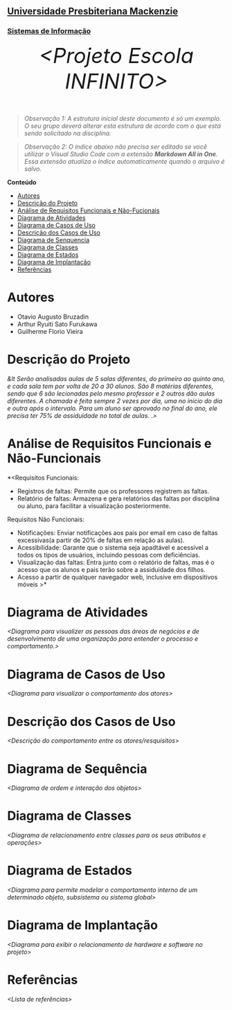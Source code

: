 <h2><a href= "https://www.mackenzie.br">Universidade Presbiteriana Mackenzie</a></h2>
<h3><a href= "https://www.mackenzie.br/graduacao/sao-paulo-higienopolis/sistemas-de-informacao">Sistemas de Informação</a></h3>


<font size="+12"><center>
*&lt;Projeto Escola INFINITO&gt;*
</center></font>

>*Observação 1: A estrutura inicial deste documento é só um exemplo. O seu grupo deverá alterar esta estrutura de acordo com o que está sendo solicitado na disciplina.*

>*Observação 2: O índice abaixo não precisa ser editado se você utilizar o Visual Studio Code com a extensão **Markdown All in One**. Essa extensão atualiza o índice automaticamente quando o arquivo é salvo.*

**Conteúdo**

- [Autores](#nome-alunos)
- [Descrição do Projeto](#introdução-do-projeto)
- [Análise de Requisitos Funcionais e Não-Fucionais](#descrição-dos-requisitos)
- [Diagrama de Atividades](#diagrama-de-atividades) 
- [Diagrama de Casos de Uso](#diagrama-de-comportamento-atores)
- [Descrição dos Casos de Uso](#descrição-das-funcões)
- [Diagrama de Senquencia](#diagrama-de-ordem-interações)
- [Diagrama de Classes](#diagrama-orientado-objetos)
- [Diagrama de Estados](#diagrama-estrutura-componente)
- [Diagrama de Implantação](#diagrama-de-hardware-software)
- [Referências](#referências)


# Autores

* Otavio Augusto Bruzadin
* Arthur Ryuiti Sato Furukawa
* Guilherme Florio Vieira

# Descrição do Projeto

*&lt Serão analisadas aulas de 5 salas diferentes, do primeiro ao quinto ano, e cada sala tem por volta de 20 a 30 alunos. São 8 matérias diferentes, sendo que 6 são lecionadas pelo mesmo professor e 2 outros dão aulas diferentes. A chamada é feita sempre 2 vezes por dia, uma no início do dia e outra após o intervalo.
Para um aluno ser aprovado no final do ano, ele precisa ter 75% de assiduidade no total de aulas. .&gt;*

# Análise de Requisitos Funcionais e Não-Funcionais
*&lt;Requisitos Funcionais:
- Registros de faltas: Permite que os professores registrem as faltas.
- Relatório de faltas: Armazena e gera relatórios das faltas por disciplina ou aluno, para facilitar a visualização posteriormente.
  
Requisitos Não Funcionais:
- Notificações: Enviar notificações aos pais  por email em caso de faltas excessivas(a partir de 20% de faltas em relação as aulas).
- Acessibilidade: Garante que o sistema seja apadtável e acessível a todos os tipos de usuários, incluindo pessoas com deficiências.
- Visualização das faltas: Entra junto com o relatório de faltas, mas é o acesso que os alunos e pais terão sobre a assiduidade dos filhos.
- Acesso a partir de qualquer navegador web, inclusive em dispositivos móveis
&gt;*

# Diagrama de Atividades

*&lt;Diagrama para visualizer as pessoas das áreas de negócios e de desenvolvimento de uma organização para entender o processo e comportamento.&gt;*

# Diagrama de Casos de Uso

*&lt;Diagrama para visualizar o comportamento dos atores&gt;*

# Descrição dos Casos de Uso

*&lt;Descrição do comportamento entre os atores/resquisitos&gt;*

# Diagrama de Sequência

*&lt;Diagrama de ordem e interação dos objetos&gt;*

# Diagrama de Classes

*&lt;Diagrama de relacionamento entre classes para os seus atributos e operações&gt;*

# Diagrama de Estados

*&lt;Diagrama para permite modelar o comportamento interno de um determinado objeto, subsistema ou sistema global&gt;*

# Diagrama de Implantação

*&lt;Diagrama para exibir o relacionamento de hardware e software no projeto&gt;*

# Referências

*&lt;Lista de referências&gt;*
